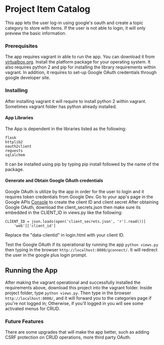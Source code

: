 # Project Item Catalog

This app lets the user log-in using google's oauth and create a topic category to store with items.
If the user is not able to login, it will only preview the basic information.

### Prerequisites
The app requires vagrant in able to run the app. You can download it from [virtualbox.org](https://www.vagrantup.com/downloads.html).
Install the platform package for your operating system. 
It also requires python 2 and pip for installing the library requirements within vagrant.
In addition, it requires to set-up Google OAuth credentials through google developer site. 

### Installing

After installing vagrant it will require to install python 2 within vagrant. 
Sometimes vagrant folder has python already installed. 

#### App Libraries
The App is dependent in the libraries listed as the following:
```
flask
httplib2
oauth2client
requests
sqlalchem
```
It can be installed using pip by typing pip install followed by the name of the package.

#### Generate and Obtain Google OAuth credentials
Google OAuth is utilize by the app in order for the user to login and it requires token credentials from Google Dev.
Go to your app's page in the Google APIs [Console](https://console.developers.google.com/apis) to create the client ID and client secret
After obtaining Google OAuth, download the client_secrets.json then make sure its embedded in the CLIENT_ID in views.py like the following:

```
CLIENT_ID = json.loads(open('client_secrets.json', 'r').read())[
    'web']['client_id']
```
Replace the "data-clientid" in login.html with your client ID.

Test the Google OAuth if its operational by running the app ```python views.py``` then typing in the browser ```http://localhost:8000/gconnect/```.
It will redirect the user in the google plus login prompt.  

## Running the App

After making the vagrant operational and successfully installed the requirements above, download this project into the vagrant folder.
Inside project folder, type ```python views.py```. Then type in the browser ```http://localhost:8000/```,
and it will forward you to the categories page if you're not logged in; Otherwise, if you'll logged in you will see some activated menus for CRUD.


### Future Features
There are some upgrades that will make the app better, such as adding CSRF protection on CRUD operations, more third party OAuth.
